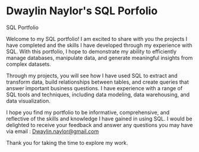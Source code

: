 # Dwaylin Naylor's SQL Porfolio
SQL Portfolio

Welcome to my SQL portfolio! I am excited to share with you the projects I have completed and the skills I have developed through my experience with SQL. With this portfolio, I hope to demonstrate my ability to efficiently manage databases, manipulate data, and generate meaningful insights from complex datasets.

Through my projects, you will see how I have used SQL to extract and transform data, build relationships between tables, and create queries that answer important business questions. I have experience with a range of SQL tools and techniques, including data modeling, data warehousing, and data visualization.

I hope you find my portfolio to be informative, comprehensive, and reflective of the skills and knowledge I have gained in using SQL. I would be delighted to receive your feedback and answer any questions you may have via email : Dwaylin.naylor@gmail.com

Thank you for taking the time to explore my work.

